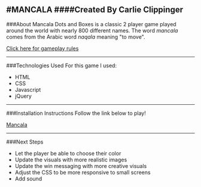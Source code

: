 #MANCALA
####Created By Carlie Clippinger
--------
###About Mancala
Dots and Boxes is a classic 2 player game played around the world with nearly 800 different names. The word *mancala* comes from the Arabic word *naqala* meaning "to move". 

[Click here for gameplay rules](http://boardgames.about.com/cs/mancala/ht/play_mancala.htm)

--------
###Technologies Used
For this game I used:
* HTML
* CSS
* Javascript
* jQuery

--------
###Installation Instructions
Follow the link below to play!

[Mancala](http://boardgames.about.com/cs/mancala/ht/play_mancala.htm)

--------
###Next Steps
* Let the player be able to choose their color
* Update the visuals with more realistic images
* Update the win messaging with more creative visuals
* Adjust the CSS to be more responsive to small screens
* Add sound
